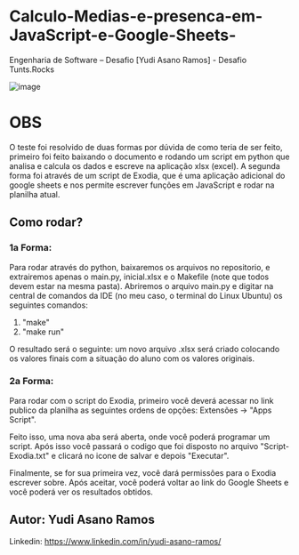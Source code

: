 # Calculo-Medias-e-presenca-em-JavaScript-e-Google-Sheets-
Engenharia de Software – Desafio [Yudi Asano Ramos] - Desafio Tunts.Rocks

![image](https://github.com/Yudiaramos/Calculo-Medias-e-presenca-em-JavaScript-e-Google-Sheets-/assets/71808184/c8c32b80-64a6-48d0-a971-80854d3b470b)


# OBS
O teste foi resolvido de duas formas por dúvida de como teria de ser feito, primeiro foi feito baixando o documento e rodando um script em python que analisa e calcula os dados e escreve na aplicação xlsx (excel). A segunda forma foi através de um script de Exodia, que é uma aplicação adicional do google sheets e nos permite escrever funções em JavaScript e rodar na planilha atual.

## Como rodar?
### 1a Forma:
Para rodar através do python, baixaremos os arquivos no repositorio, e extrairemos apenas o main.py, inicial.xlsx e o Makefile (note que todos devem estar na mesma pasta). Abriremos o arquivo main.py e digitar na central de comandos da IDE (no meu caso, o terminal do Linux Ubuntu) os seguintes comandos:

1. "make"
2. "make run"

O resultado será o seguinte: um novo arquivo .xlsx será criado colocando os valores finais com a situação do aluno com os valores originais.

### 2a Forma:
Para rodar com o script do Exodia, primeiro você deverá acessar no link publico da planilha as seguintes ordens de opções: Extensões -> "Apps Script".

Feito isso, uma nova aba será aberta, onde você poderá programar um script. Após isso você passará o codigo que foi disposto no arquivo "Script-Exodia.txt" e clicará no icone de salvar e depois "Executar".

Finalmente, se for sua primeira vez, você dará permissões para o Exodia escrever sobre. Após aceitar, você poderá voltar ao link do Google Sheets e você poderá ver os resultados obtidos.


## Autor: Yudi Asano Ramos
Linkedin: https://www.linkedin.com/in/yudi-asano-ramos/
